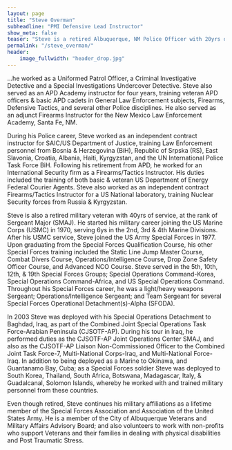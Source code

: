 ```yaml
---
layout: page
title: "Steve Overman"
subheadline: "PMI Defensive Lead Instructor"
show_meta: false
teaser: "Steve is a retired Albuquerque, NM Police Officer with 20yrs of service.  During his career with the Albuquerque Police Department (APD)... "
permalink: "/steve_overman/"
header:
    image_fullwidth: "header_drop.jpg"
---
```


...he worked as a Uniformed Patrol Officer, a Criminal Investigative Detective and a Special Investigations Undercover Detective.  Steve also served as an APD Academy instructor for four years, training veteran APD officers & basic APD cadets in General Law Enforcement subjects, Firearms, Defensive Tactics, and several other Police disciplines.  He also served as an adjunct Firearms Instructor for the New Mexico Law Enforcement Academy, Santa Fe, NM. 

During his Police career, Steve worked as an independent contract instructor for SAIC/US Department of Justice, training Law Enforcement personnel from Bosnia & Herzegovina (BiH), Republic of Srpska (RS), East Slavonia, Croatia, Albania, Haiti, Kyrgyzstan, and the UN International Police Task Force BiH.  Following his retirement from APD, he worked for an International Security firm as a Firearms/Tactics Instructor.  His duties included the training of both basic & veteran US Department of Energy Federal Courier Agents.  Steve also worked as an independent contract Firearms/Tactics Instructor for a US National laboratory, training Nuclear Security forces from Russia & Kyrgyzstan.

Steve is also a retired military veteran with 40yrs of service, at the rank of Sergeant Major (SMAJ).  He started his military career joining the US Marine Corps (USMC) in 1970, serving 6ys in the 2nd, 3rd & 4th Marine Divisions. After his USMC service, Steve joined the US Army Special Forces in 1977.  Upon graduating from the Special Forces Qualification Course, his other Special Forces training included the Static Line Jump Master Course, Combat Divers Course, Operations/Intelligence Course, Drop Zone Safety Officer Course, and Advanced NCO Course.  Steve served in the 5th, 10th, 12th, & 19th Special Forces Groups; Special Operations Command-Korea, Special Operations Command-Africa, and US Special Operations Command. Throughout his Special Forces career, he was a light/heavy weapons Sergeant; Operations/Intelligence Sergeant; and Team Sergeant for several Special Forces Operational Detachment(s)-Alpha (SFODA).   
 
In 2003 Steve was deployed with his Special Operations Detachment to Baghdad, Iraq, as part of the Combined Joint Special Operations Task Force-Arabian Peninsula (CJSOTF-AP).  During his tour in Iraq, he performed duties as the CJSOTF-AP Joint Operations Center SMAJ, and also as the CJSOTF-AP Liaison Non-Commissioned Officer to the Combined Joint Task Force-7, Multi-National Corps-Iraq, and Multi-National Force-Iraq.  In addition to being deployed as a Marine to Okinawa, and Guantanamo Bay, Cuba; as a Special Forces soldier Steve was deployed to South Korea, Thailand, South Africa, Botswana, Madagascar, Italy, & Guadalcanal, Solomon Islands, whereby he worked with and trained military personnel from these countries. 

Even though retired, Steve continues his military affiliations as a lifetime member of the Special Forces Association and Association of the United States Army.  He is a member of the City of Albuquerque Veterans and Military Affairs Advisory Board; and also volunteers to work with non-profits who support Veterans and their families in dealing with physical disabilities and Post Traumatic Stress.
                



